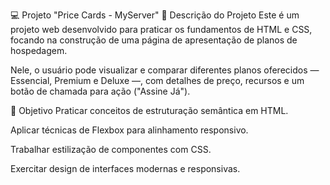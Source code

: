 💻 Projeto "Price Cards - MyServer"
📂 Descrição do Projeto
Este é um projeto web desenvolvido para praticar os fundamentos de HTML e CSS, focando na construção de uma página de apresentação de planos de hospedagem.

Nele, o usuário pode visualizar e comparar diferentes planos oferecidos — Essencial, Premium e Deluxe —, com detalhes de preço, recursos e um botão de chamada para ação ("Assine Já").

🎯 Objetivo
Praticar conceitos de estruturação semântica em HTML.

Aplicar técnicas de Flexbox para alinhamento responsivo.

Trabalhar estilização de componentes com CSS.

Exercitar design de interfaces modernas e responsivas.
